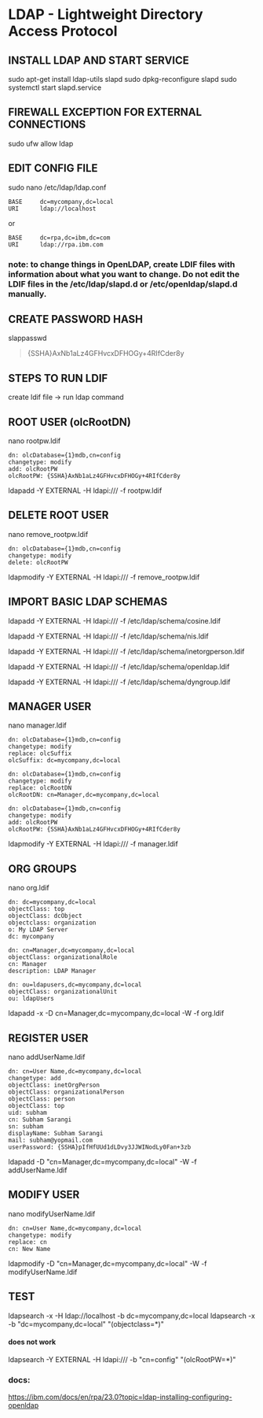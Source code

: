 # LDAP - Lightweight Directory Access Protocol

## INSTALL LDAP AND START SERVICE
sudo apt-get install ldap-utils slapd
sudo dpkg-reconfigure slapd
sudo systemctl start slapd.service


## FIREWALL EXCEPTION FOR EXTERNAL CONNECTIONS
sudo ufw allow ldap


## EDIT CONFIG FILE
sudo nano /etc/ldap/ldap.conf

```
BASE     dc=mycompany,dc=local
URI      ldap://localhost
```
or 
```
BASE     dc=rpa,dc=ibm,dc=com
URI      ldap://rpa.ibm.com
```

### note: to change things in OpenLDAP, create LDIF files with information about what you want to change. Do not edit the LDIF files in the /etc/ldap/slapd.d or /etc/openldap/slapd.d manually.


## CREATE PASSWORD HASH
slappasswd
> {SSHA}AxNb1aLz4GFHvcxDFHOGy+4RIfCder8y


## STEPS TO RUN LDIF
create ldif file -> run ldap command


## ROOT USER (olcRootDN)
nano rootpw.ldif
```
dn: olcDatabase={1}mdb,cn=config
changetype: modify
add: olcRootPW
olcRootPW: {SSHA}AxNb1aLz4GFHvcxDFHOGy+4RIfCder8y
```
ldapadd -Y EXTERNAL -H ldapi:/// -f rootpw.ldif


## DELETE ROOT USER
nano remove_rootpw.ldif
```
dn: olcDatabase={1}mdb,cn=config
changetype: modify
delete: olcRootPW
```
ldapmodify -Y EXTERNAL -H ldapi:/// -f remove_rootpw.ldif


## IMPORT BASIC LDAP SCHEMAS
ldapadd -Y EXTERNAL -H ldapi:/// -f /etc/ldap/schema/cosine.ldif

ldapadd -Y EXTERNAL -H ldapi:/// -f /etc/ldap/schema/nis.ldif

ldapadd -Y EXTERNAL -H ldapi:/// -f /etc/ldap/schema/inetorgperson.ldif

ldapadd -Y EXTERNAL -H ldapi:/// -f /etc/ldap/schema/openldap.ldif

ldapadd -Y EXTERNAL -H ldapi:/// -f /etc/ldap/schema/dyngroup.ldif


## MANAGER USER
nano manager.ldif
```
dn: olcDatabase={1}mdb,cn=config
changetype: modify
replace: olcSuffix
olcSuffix: dc=mycompany,dc=local

dn: olcDatabase={1}mdb,cn=config
changetype: modify
replace: olcRootDN
olcRootDN: cn=Manager,dc=mycompany,dc=local

dn: olcDatabase={1}mdb,cn=config
changetype: modify
add: olcRootPW
olcRootPW: {SSHA}AxNb1aLz4GFHvcxDFHOGy+4RIfCder8y
```
ldapmodify -Y EXTERNAL -H ldapi:/// -f manager.ldif


## ORG GROUPS
nano org.ldif
```
dn: dc=mycompany,dc=local
objectClass: top
objectClass: dcObject
objectclass: organization
o: My LDAP Server
dc: mycompany

dn: cn=Manager,dc=mycompany,dc=local
objectClass: organizationalRole
cn: Manager
description: LDAP Manager

dn: ou=ldapusers,dc=mycompany,dc=local
objectClass: organizationalUnit
ou: ldapUsers
```
ldapadd -x -D cn=Manager,dc=mycompany,dc=local -W -f org.ldif


## REGISTER USER
nano addUserName.ldif
```
dn: cn=User Name,dc=mycompany,dc=local
changetype: add
objectClass: inetOrgPerson
objectClass: organizationalPerson
objectClass: person
objectClass: top
uid: subham
cn: Subham Sarangi
sn: subham
displayName: Subham Sarangi
mail: subham@yopmail.com
userPassword: {SSHA}pIfHfUUd1dLDvy3JJWINodLy0Fan+3zb
```
ldapadd -D "cn=Manager,dc=mycompany,dc=local" -W -f addUserName.ldif


## MODIFY USER
nano modifyUserName.ldif
```
dn: cn=User Name,dc=mycompany,dc=local
changetype: modify
replace: cn
cn: New Name
```
ldapmodify -D "cn=Manager,dc=mycompany,dc=local" -W -f modifyUserName.ldif


## TEST 
ldapsearch -x -H ldap://localhost -b dc=mycompany,dc=local
ldapsearch -x -b "dc=mycompany,dc=local" "(objectclass=*)"

#### does not work 
ldapsearch -Y EXTERNAL -H ldapi:/// -b "cn=config" "(olcRootPW=*)"

### docs:
https://ibm.com/docs/en/rpa/23.0?topic=ldap-installing-configuring-openldap

